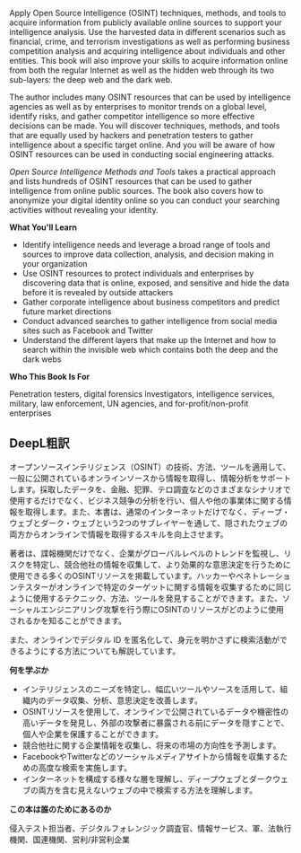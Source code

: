 Apply Open Source Intelligence (OSINT) techniques, methods, and tools to acquire information from publicly available online sources to support your intelligence analysis. Use the harvested data in different scenarios such as financial, crime, and terrorism investigations as well as performing business competition analysis and acquiring intelligence about individuals and other entities. This book will also improve your skills to acquire information online from both the regular Internet as well as the hidden web through its two sub-layers: the deep web and the dark web.

The author includes many OSINT resources that can be used by intelligence agencies as well as by enterprises to monitor trends on a global level, identify risks, and gather competitor intelligence so more effective decisions can be made. You will discover techniques, methods, and tools that are equally used by hackers and penetration testers to gather intelligence about a specific target online. And you will be aware of how OSINT resources can be used in conducting social engineering attacks.

_Open Source Intelligence Methods and Tools_ takes a practical approach and lists hundreds of OSINT resources that can be used to gather intelligence from online public sources. The book also covers how to anonymize your digital identity online so you can conduct your searching activities without revealing your identity.

**What You'll Learn**

- Identify intelligence needs and leverage a broad range of tools and sources to improve data collection, analysis, and decision making in your organization
- Use OSINT resources to protect individuals and enterprises by discovering data that is online, exposed, and sensitive and hide the data before it is revealed by outside attackers
- Gather corporate intelligence about business competitors and predict future market directions
- Conduct advanced searches to gather intelligence from social media sites such as Facebook and Twitter
- Understand the different layers that make up the Internet and how to search within the invisible web which contains both the deep and the dark webs

**Who This Book Is For**

Penetration testers, digital forensics investigators, intelligence services, military, law enforcement, UN agencies, and for-profit/non-profit enterprises

## DeepL粗訳

オープンソースインテリジェンス（OSINT）の技術、方法、ツールを適用して、一般に公開されているオンラインソースから情報を取得し、情報分析をサポートします。採取したデータを、金融、犯罪、テロ調査などのさまざまなシナリオで使用するだけでなく、ビジネス競争の分析を行い、個人や他の事業体に関する情報を取得します。また、本書は、通常のインターネットだけでなく、ディープ・ウェブとダーク・ウェブという2つのサブレイヤーを通して、隠されたウェブの両方からオンラインで情報を取得するスキルを向上させます。

著者は、諜報機関だけでなく、企業がグローバルレベルのトレンドを監視し、リスクを特定し、競合他社の情報を収集して、より効果的な意思決定を行うために使用できる多くのOSINTリソースを掲載しています。ハッカーやペネトレーションテスターがオンラインで特定のターゲットに関する情報を収集するために同じように使用するテクニック、方法、ツールを発見することができます。また、ソーシャルエンジニアリング攻撃を行う際にOSINTのリソースがどのように使用されるかを知ることができます。

 また、オンラインでデジタル ID を匿名化して、身元を明かさずに検索活動ができるようにする方法についても解説しています。

**何を学ぶか**

- インテリジェンスのニーズを特定し、幅広いツールやソースを活用して、組織内のデータ収集、分析、意思決定を改善します。
- OSINTリソースを使用して、オンラインで公開されているデータや機密性の高いデータを発見し、外部の攻撃者に暴露される前にデータを隠すことで、個人や企業を保護することができます。
- 競合他社に関する企業情報を収集し、将来の市場の方向性を予測します。
- FacebookやTwitterなどのソーシャルメディアサイトから情報を収集するための高度な検索を実施します。
- インターネットを構成する様々な層を理解し、ディープウェブとダークウェブの両方を含む見えないウェブの中で検索する方法を理解します。

**この本は誰のためにあるのか**

侵入テスト担当者、デジタルフォレンジック調査官、情報サービス、軍、法執行機関、国連機関、営利/非営利企業
